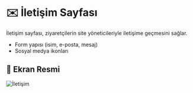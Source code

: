 # ✉️ İletişim Sayfası

İletişim sayfası, ziyaretçilerin site yöneticileriyle iletişime geçmesini sağlar.

- Form yapısı (isim, e-posta, mesaj)
- Sosyal medya ikonları


## 📸 Ekran Resmi
![İletişim](https://github.com/user-attachments/assets/29c72a93-8124-409d-82bf-c7f03893f00f)
